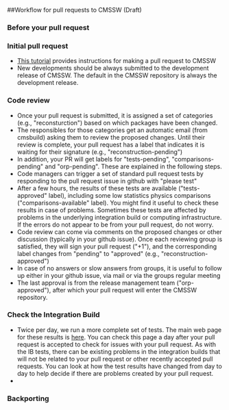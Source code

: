 ##Workflow for pull requests to CMSSW (Draft)

### Before your pull request


### Initial pull request 
   - [This tutorial](tutorial.html) provides instructions for making a pull request to CMSSW
   - New developments should be always submitted to the development release of CMSSW. The default in the CMSSW repository is always the development release.
   
### Code review
   - Once your pull request is submitted, it is assigned a set of categories (e.g., "reconsturction") based on which packages have been changed.
   - The responsibles for those categories get an automatic email (from cmsbuild) asking them to review the proposed changes. Until their review is complete, your pull request has a label that indicates it is waiting for their signature (e.g., "reconstruction-pending")
   - In addition, your PR will get labels for "tests-pending", "comparisons-pending" and "orp-pending". These are explained in the following steps.
   - Code managers can trigger a set of standard pull request tests by responding to the pull request issue in github with "please test"
   - After a few hours, the results of these tests are available ("tests-approved" label), including some low statistics physics comparisons ("comparisons-available" label). You might find it useful to check these results in case of problems. Sometimes these tests are affected by problems in the underlying integration build or computing infrastructure. If the errors do not appear to be from your pull request, do not worry.
   - Code review can come via comments on the proposed changes or other discussion (typically in your github issue). Once each reviewing group is satisfied, they will sign your pull request ("+1"), and the corresponding label changes from "pending" to "approved" (e.g., "reconstruction-approved")
   - In case of no answers or slow answers from groups, it is useful to follow up either in your github issue, via mail or via the groups regular meeting
   - The last approval is from the release management team ("orp-approved"), after which your pull request will enter the CMSSW repository.

### Check the Integration Build
   - Twice per day, we run a more complete set of tests. The main web page for these results is [here](https://cmssdt.cern.ch/SDT/html/showIB.html). You can check this page a day after your pull request is accepted to check for issues with your pull request. As with the IB tests, there can be existing problems in the integration builds that will not be related to your pull request or other recently accepted pull requests. You can look at how the test results have changed from day to day to help decide if there are problems created by your pull request.
   - 
### Backporting

